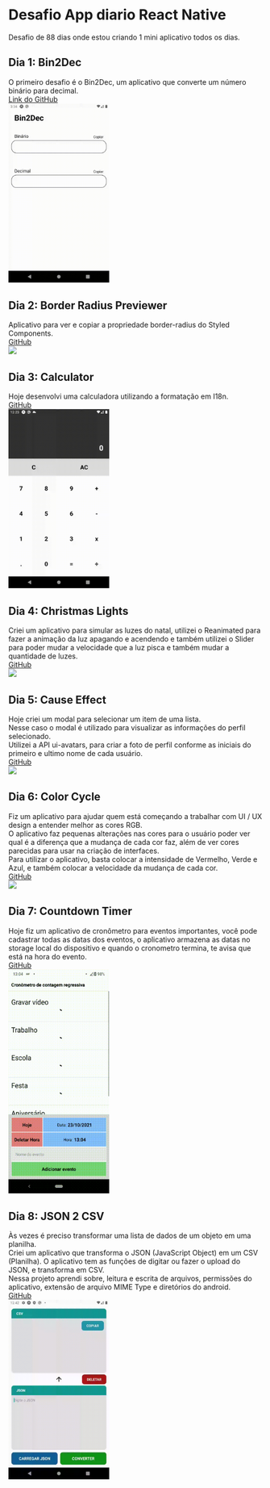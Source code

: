 # Desafio App diario React Native
Desafio de 88 dias onde estou criando 1 mini aplicativo todos os dias.

## Dia 1: Bin2Dec
O primeiro desafio é o Bin2Dec, um aplicativo que converte um número binário para decimal.  
[Link do GitHub](https://github.com/VictorBorzaquel/Bin2Dec)  
<img src="./assets/Bin2Dec.gif" width="200" />

## Dia 2: Border Radius Previewer
Aplicativo para ver e copiar a propriedade border-radius do Styled Components.  
[GitHub](https://github.com/VictorBorzaquel/BorderRadiusPreviewer)  
<img src="./assets/BorderRadiusPreviewer.gif" width="200" />

## Dia 3: Calculator
Hoje desenvolvi uma calculadora utilizando a formatação em I18n.  
[GitHub](https://github.com/VictorBorzaquel/Calculator)  
<img src="./assets/Calculator.gif" width="200" />

## Dia 4: Christmas Lights
Criei um aplicativo para simular as luzes do natal, utilizei o Reanimated para fazer a animação da luz apagando e acendendo e também utilizei o Slider para poder mudar a velocidade que a luz pisca e também mudar a quantidade de luzes.  
[GitHub](https://github.com/VictorBorzaquel/ChristmasLights)  
<img src="./assets/ChristmasLights.gif" width="200" />

## Dia 5: Cause Effect
Hoje criei um modal para selecionar um item de uma lista.  
Nesse caso o modal é utilizado para visualizar as informações do perfil selecionado.  
Utilizei a API ui-avatars, para criar a foto de perfil conforme as iniciais do primeiro e ultimo nome de cada usuário.  
[GitHub](https://github.com/VictorBorzaquel/CauseEffect/blob/main/README.md)  
<img src="./assets/CauseEffect.gif" width="200" />

## Dia 6: Color Cycle
Fiz um aplicativo para ajudar quem está começando a trabalhar com UI / UX design a entender melhor as cores RGB.  
O aplicativo faz pequenas alterações nas cores para o usuário poder ver qual é a diferença que a mudança de cada cor faz, além de ver cores parecidas para usar na criação de interfaces.  
Para utilizar o aplicativo, basta colocar a intensidade de Vermelho, Verde e Azul, e também colocar a velocidade da mudança de cada cor.  
[GitHub](https://github.com/VictorBorzaquel/ColorCycle)  
<img src="./assets/ColorCycle.gif" width="200" />

## Dia 7: Countdown Timer
Hoje fiz um aplicativo de cronômetro para eventos importantes, você pode cadastrar todas as datas dos eventos, o aplicativo armazena as datas no storage local do dispositivo e quando o cronometro termina, te avisa que está na hora do evento.  
[GitHub](https://github.com/VictorBorzaquel/CountdownTimer)  
<img src="./assets/CountdownTimer.gif" width="200" />

## Dia 8: JSON 2 CSV
Às vezes é preciso transformar uma lista de dados de um objeto em uma planilha.  
Criei um aplicativo que transforma o JSON (JavaScript Object) em um CSV (Planilha). O aplicativo tem as funções de digitar ou fazer o upload do JSON, e transforma em CSV.  
Nessa projeto aprendi sobre, leitura e escrita de arquivos, permissões do aplicativo, extensão de arquivo MIME Type e diretórios do android.  
[GitHub](https://github.com/VictorBorzaquel/JSON2CSV)  
<img src="./assets/JSON2CSV.gif" width="200" />